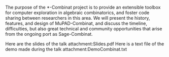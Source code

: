 The purpose of the *-Combinat project is to provide an extensible toolbox for computer exploration in algebraic combinatorics, and foster code sharing between researchers in this area. We will present the history, features, and design of MuPAD-Combinat, and discuss the timeline, difficulties, but also great technical and community opportunities that arise from the ongoing port as Sage-Combinat.

Here are the slides of the talk attachment:Slides.pdf
Here is a text file of the demo made during the talk  attachment:DemoCombinat.txt
